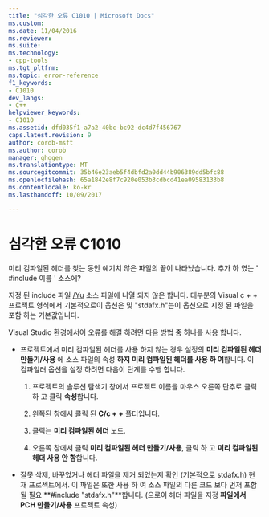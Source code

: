 ```yaml
---
title: "심각한 오류 C1010 | Microsoft Docs"
ms.custom: 
ms.date: 11/04/2016
ms.reviewer: 
ms.suite: 
ms.technology:
- cpp-tools
ms.tgt_pltfrm: 
ms.topic: error-reference
f1_keywords:
- C1010
dev_langs:
- C++
helpviewer_keywords:
- C1010
ms.assetid: dfd035f1-a7a2-40bc-bc92-dc4d7f456767
caps.latest.revision: 9
author: corob-msft
ms.author: corob
manager: ghogen
ms.translationtype: MT
ms.sourcegitcommit: 35b46e23aeb5f4dbfd2a0dd44b906389dd5bfc88
ms.openlocfilehash: 65a1842e8f7c920e053b3cdbcd41ea09583133b8
ms.contentlocale: ko-kr
ms.lasthandoff: 10/09/2017

---
```

# <a name="fatal-error-c1010"></a>심각한 오류 C1010
미리 컴파일된 헤더를 찾는 동안 예기치 않은 파일의 끝이 나타났습니다. 추가 하 였는 ' #include 이름 ' 소스에?  
  
 지정 된 include 파일 [/Yu](../../build/reference/yu-use-precompiled-header-file.md) 소스 파일에 나열 되지 않은 합니다.  대부분의 Visual c + + 프로젝트 형식에서 기본적으로이 옵션은 및 "stdafx.h"는이 옵션으로 지정 된 파일을 포함 하는 기본값입니다.  
  
 Visual Studio 환경에서이 오류를 해결 하려면 다음 방법 중 하나를 사용 합니다.  
  
-   프로젝트에서 미리 컴파일된 헤더를 사용 하지 않는 경우 설정의 **미리 컴파일된 헤더 만들기/사용** 에 소스 파일의 속성 **하지 미리 컴파일된 헤더를 사용 하 여**합니다. 이 컴파일러 옵션을 설정 하려면 다음이 단계를 수행 합니다.  
  
    1.  프로젝트의 솔루션 탐색기 창에서 프로젝트 이름을 마우스 오른쪽 단추로 클릭 하 고 클릭 **속성**합니다.  
  
    2.  왼쪽된 창에서 클릭 된 **C/c + +** 폴더입니다.  
  
    3.  클릭는 **미리 컴파일된 헤더** 노드.  
  
    4.  오른쪽 창에서 클릭 **미리 컴파일된 헤더 만들기/사용**, 클릭 하 고 **미리 컴파일된 헤더 사용 안 함**합니다.  
  
-   잘못 삭제, 바꾸었거나 헤더 파일을 제거 되었는지 확인 (기본적으로 stdafx.h) 현재 프로젝트에서. 이 파일은 또한 사용 하 여 소스 파일의 다른 코드 보다 먼저 포함 될 필요 **#include "stdafx.h"**합니다. (으로이 헤더 파일을 지정 **파일에서 PCH 만들기/사용** 프로젝트 속성)
